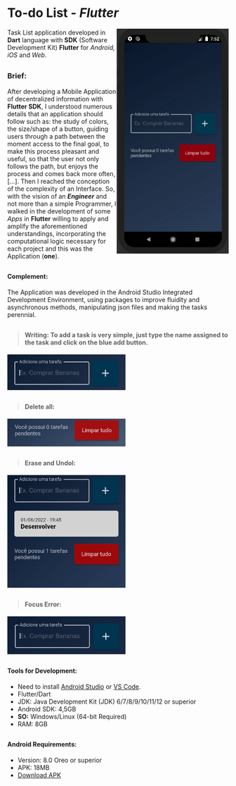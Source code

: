# To-do List - _Flutter_

<div style="display inline_block">
<img align="right" width="255"  src="https://github.com/jbrun0r/List-app-Flutter/blob/gifs/list_App.gif?raw=true">
  


</div>

Task List application developed in **Dart** language with **SDK** (Software Development Kit) **Flutter** for _Android, iOS_ and _Web_.
<br>

##

### Brief:
After developing a Mobile Application of decentralized information with **Flutter SDK**, I understood numerous details that an application should follow such as: the study of colors, the size/shape of a button, guiding users through a path between the moment access to the final goal, to make this process pleasant and useful, so that the user not only follows the path, but enjoys the process and comes back more often, [...]. Then I reached the conception of the complexity of an Interface. So, with the vision of an **_Engineer_** and not more than a simple Programmer, I walked in the development of some _Apps_ in **Flutter** willing to apply and amplify the aforementioned understandings, incorporating the computational logic necessary for each project and this was the Application (**one**).

##
#### Complement:
The Application was developed in the Android Studio Integrated Development Environment, using packages to improve fluidity and asynchronous methods, manipulating json files and making the tasks perennial.

##



>#### Writing: To add a task is very simple, just type the name assigned to the task and click on the blue add button.
<img align="center" src="https://github.com/jbrun0r/List-app-Flutter/blob/gifs/escrita_list.gif?raw=true"> <br>
##
>#### Delete all:
<img align="center" src="https://github.com/jbrun0r/List-app-Flutter/blob/gifs/limparTudo_list.gif?raw=true"> <br>
##
>#### Erase and Undol:
<img align="center"  src="https://github.com/jbrun0r/List-app-Flutter/blob/gifs/desfazer_list.gif?raw=true"> <br>
##
>#### Focus Error:
<img align="center"  src="https://github.com/jbrun0r/List-app-Flutter/blob/gifs/erroFocus_list.gif?raw=true"> <br>


##

#### Tools for Development:
* Need to install [Android Studio](https://developer.android.com/studio) or [VS Code](https://code.visualstudio.com/).
* Flutter/Dart
* JDK: Java Development Kit (JDK) 6/7/8/9/10/11/12 or superior
* Android SDK: 4,5GB
* **SO:** Windows/Linux (64-bit Required)
* RAM: 8GB

##

#### Android Requirements:
* Version: 8.0 Oreo or superior
* APK: 18MB
* [Download APK](https://github.com/jbrun0r/List-app-Flutter/blob/APK/app-release.apk) 
